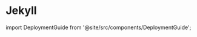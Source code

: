 # Jekyll

import DeploymentGuide from '@site/src/components/DeploymentGuide';

<DeploymentGuide
  repo="letsdiscodev/example-jekyll-site"
  exampleProjectName="my-jekyll-site"
/>

